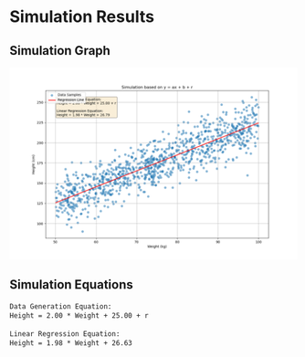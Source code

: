 # Simulation Results

## Simulation Graph

![Simulation Graph](Documentation/simulation_results.png)

## Simulation Equations

```
Data Generation Equation:
Height = 2.00 * Weight + 25.00 + r

Linear Regression Equation:
Height = 1.98 * Weight + 26.63
```
